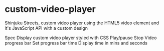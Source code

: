 # custom-video-player
Shinjuku Streets, custom video player using the HTML5 video element and it's JavaScript API with a custom design

Spec
Display custom video player styled with CSS
Play/pause
Stop
Video progress bar
Set progress bar time
Display time in mins and seconds
